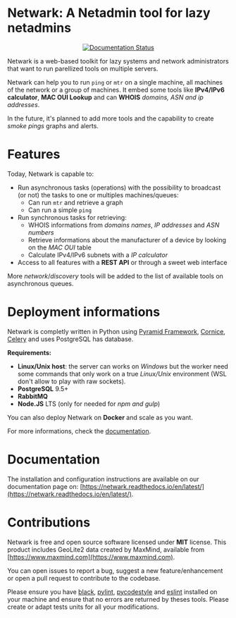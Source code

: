 # Netwark: A Netadmin tool for lazy netadmins
<p style="text-align:center">
   <a href='https://netwark.readthedocs.io/en/latest/?badge=latest'>
      <img src='https://readthedocs.org/projects/netwark/badge/?version=latest' alt='Documentation Status' />
   </a>
</p>

Netwark is a web-based toolkit for lazy systems and network administrators that want to run parellized tools on multiple servers.

Netwark can help you to run `ping` or `mtr` on a single machine, all machines of the network or a group of machines. It embed some tools like **IPv4/IPv6 calculator**, **MAC OUI Lookup** and can **WHOIS** _domains, ASN and ip addresses_.

In the future, it's planned to add more tools and the capability to create _smoke pings_ graphs and alerts.

# Features
Today, Netwark is capable to:

 * Run asynchronous tasks (operations) with the possibility to broadcast (or not) the tasks to one or multiples machines/queues:
    * Can run ``mtr`` and retrieve a graph
    * Can run a simple ``ping``
 * Run synchronous tasks for retrieving:
    * WHOIS informations from *domains names*, *IP addresses* and *ASN numbers*
    * Retrieve informations about the manufacturer of a device by looking on the *MAC OUI* table
    * Calculate IPv4/IPv6 subnets with a *IP calculator*
 * Access to all features with a **REST API** or through a sweet web interface

More *network*/*discovery* tools will be added to the list of available tools on asynchronous queues.

# Deployment informations
Netwark is completly written in Python using [Pyramid Framework](https://trypyramid.com/), [Cornice](http://cornice.readthedocs.io/), [Celery](https://docs.celeryproject.org/en/latest) and uses PostgreSQL has database.

**Requirements:**
 * **Linux/Unix host**: the server can works on _Windows_ but the worker need some commands that only work on a true _Linux/Unix_ environment (WSL don't allow to play with raw sockets).
 * **PostgreSQL** 9.5+
 * **RabbitMQ**
 * **Node.JS** LTS (only for needed for _npm and gulp_)

You can also deploy Netwark on **Docker** and scale as you want.

For more informations, check the [documentation](https://netwark.readthedocs.io/en/latest/).

# Documentation
The installation and configuration instructions are available on our documentation page on: [https://netwark.readthedocs.io/en/latest/](https://netwark.readthedocs.io/en/latest/).


# Contributions
Netwark is free and open source software licensed under **MIT** license.
This product includes GeoLite2 data created by MaxMind, available from [https://www.maxmind.com](https://www.maxmind.com).

You can open issues to report a bug, suggest a new feature/enhancement or open a pull request to contribute to the codebase.

Please ensure you have [black](https://github.com/python/black), [pylint](https://github.com/PyCQA/pylint), [pycodestyle](https://github.com/PyCQA/pycodestyle) and [eslint](https://github.com/eslint/eslint) installed on your machine and ensure that no errors are returned by theses tools. Please create or adapt tests units for all your modifications.